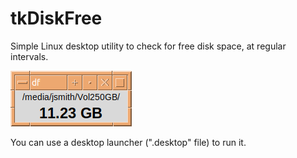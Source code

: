 # tkDiskFree
Simple Linux desktop utility to check for free disk space, at regular intervals.

![tkDiskFree](https://github.com/jmbalaguer/tkDiskFree/blob/main/tkDiskFree.png?raw=true)

You can use a desktop launcher (".desktop" file) to run it. 

